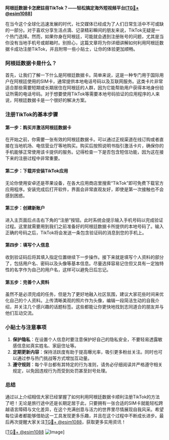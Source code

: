 **阿根廷数据卡怎麽註冊TikTok？——轻松搞定海外短视频平台[[TG💪+ @esim1088](https://t.me/s/esim1088)]**

在当今这个全球化迅速发展的时代，社交媒体已经成为了人们日常生活中不可或缺的一部分。对于喜欢分享生活点滴、记录精彩瞬间的朋友来说，TikTok无疑是一个热门选择。然而，如果你身在阿根廷，可能就会遇到注册账号的问题，尤其是当你没有当地手机号或邮箱时。别担心，这篇文章将为你详细讲解如何利用阿根廷数据卡成功注册TikTok，并且附带一些小贴士，让你的体验更加顺畅。

### 阿根廷数据卡是什么？

首先，让我们了解一下什么是阿根廷数据卡。简单来说，这是一种专门用于国际用户在阿根廷使用的SIM卡，通常提供本地电话号码以及互联网服务。这类卡片非常适合那些需要短期或长期居住在阿根廷的人群，因为它能帮助用户获得本地身份验证所需的电话号码。对于想要使用TikTok等需要本地号码验证的应用程序的人来说，阿根廷数据卡是一个很好的解决方案。

### 注册TikTok的基本步骤

#### 第一步：购买并激活阿根廷数据卡

在开始之前，你需要一张有效的阿根廷数据卡。可以通过正规渠道在线订购或者直接在当地机场、电信营业厅等地购买。购买后按照说明书指引激活卡片，确保你的手机能够正常使用该卡提供的服务。记得检查一下是否包含短信功能，因为这在接下来的注册过程中非常重要。

#### 第二步：下载并安装TikTok应用

无论你使用安卓还是苹果设备，在各大应用商店里搜索“TikTok”即可免费下载官方应用程序。安装完成后打开软件，界面会非常直观友好，即使是第一次接触也不会感到困惑。

#### 第三步：创建新账户

进入主页面后点击右下角的“注册”按钮。此时系统会提示输入手机号码以完成验证过程。这里就需要用到我们之前准备好的阿根廷数据卡所提供的本地号码了。输入正确的号码之后，TikTok将会发送一条包含验证码的消息到您的手机上。

#### 第四步：填写个人信息

收到验证码后将其填入指定位置继续下一步操作。接下来就是填写个人资料的部分了，包括用户名、密码以及头像等基本信息。尽量选择容易记住但又具有一定独特性的名字作为自己的用户名，这样可以避免日后忘记。

#### 第五步：完善个人资料

虽然不是必须完成的任务，但是为了更好地融入社区氛围，建议大家花些时间来优化自己的个人资料。上传清晰美观的照片作为头像，编辑一段简洁生动的自我介绍，并关注几个感兴趣的话题标签。这些都能让你更快地找到志同道合的朋友并与他们互动交流。

### 小贴士与注意事项

1. **保护隐私**：在设置个人信息时要注意保护好自己的隐私安全，不要轻易透露敏感信息如真实姓名、家庭住址等。
2. **定期更新内容**：保持活跃度有助于提高曝光率，吸引更多粉丝关注。同时也可以通过参与热门挑战等方式增加互动量。
3. **遵守规则**：每个平台都有其特定的行为准则，请务必仔细阅读并严格遵守相关规定，以免因违规行为而受到处罚甚至封号处理。

### 总结

通过以上介绍相信大家已经掌握了如何利用阿根廷数据卡顺利注册TikTok的方法了吧！无论是旅行途中还是长期定居于此，只要拥有一张合适的SIM卡就能轻松跨越语言障碍与文化差异，在这个充满创意与活力的世界里尽情展现自我风采。希望每位读者都能够借助这一工具发现更多乐趣，并且在这个过程中不断成长进步。最后再次提醒大家关注[TG💪+ @esim1088](https://t.me/s/esim1088)，获取更多实用资讯！

[[TG💪+ @esim1088](https://t.me/s/esim1088) ![Image](https://i.postimg.cc/4NQfJmqS/Snipaste-2025-05-13-00-14-12.png)]